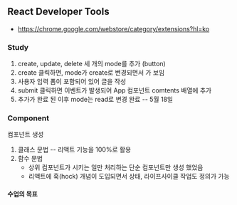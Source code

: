 ## React Developer Tools

- https://chrome.google.com/webstore/category/extensions?hl=ko

### Study

1. create, update, delete 세 개의 mode를 추가 (button)
2. create 클릭하면, mode가 create로 변경되면서 <CreateComponent> 가 보임
3. 사용자 입력 폼이 포함되어 있어 글을 작성
4. submit 클릭하면 이벤트가 발생되어 App 컴포넌트 comtents 배열에 추가
5. 추가가 완료 된 이후 mode는 read로 변경
   완료 -- 5월 18일

### Component

컴포넌트 생성

1. 클래스 문법 -- 리액트 기능을 100%로 활용
2. 함수 문법
   - 상위 컴포넌트가 시키는 일만 처리하는 단순 컴포넌트만 생성 했었음
   - 리액트에 훅(hock) 개념이 도입되면서 상태, 라이프사이클 작업도 정의가 가능

#### 수업의 목표
